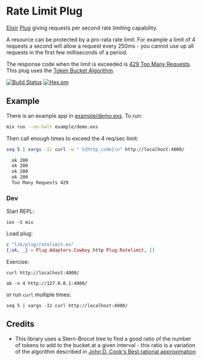 # Rate Limit Plug

[Elixir](http://elixir-lang.org/) [Plug](https://hexdocs.pm/plug/readme.html) giving requests per second rate limiting capability.

A resource can be protected by a pro-rata rate limit. For example a limit of 4 requests a second will allow a request every 250ms - you cannot use up all requests in the first few milliseconds of a period.

The response code when the limit is exceeded is [429 Too Many Requests](https://tools.ietf.org/html/rfc6585#section-4). This plug uses the [Token Bucket Algorithm](https://en.wikipedia.org/wiki/Token_bucket).

[![Build Status](https://github.com/devstopfix/xml_builder/workflows/mix/badge.svg)](https://github.com/devstopfix/plug-ratelimit/actions)
[![Hex.pm](https://img.shields.io/hexpm/v/gnuplot.svg?style=flat-square)](https://hex.pm/packages/plug_ratelimit)


## Example

There is an example app in [example/demo.exs](example/demo.exs). To run:

```bash
mix run --no-halt example/demo.exs
```

Then call enough times to exceed the 4 req/sec limit:

```bash
seq 5 | xargs -Iz curl -w " %{http_code}\n" http://localhost:4000/

  ok 200
  ok 200
  ok 200
  ok 200
  Too Many Requests 429
```

### Dev

Start REPL:

    iex -S mix

Load plug:

```elixir
c "lib/plug/ratelimit.ex"
{:ok, _} = Plug.Adapters.Cowboy.http Plug.Ratelimit, []
```

Exercise:

    curl http://localhost:4000/

    ab -n 4 http://127.0.0.1:4000/

or run `curl` multiple times:

    seq 5 | xargs -Iz curl http://localhost:4000/


## Credits

* This library uses a Stern-Brocot tree to find a good ratio of the number of tokens to add to the bucket at a given interval - this ratio is a variation of the algorithm described in [John D. Cook's Best rational approximation](https://www.johndcook.com/blog/2010/10/20/best-rational-approximation/)

